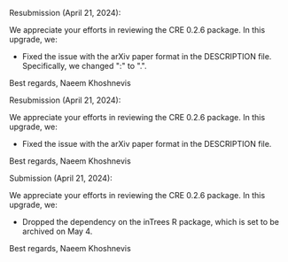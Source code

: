 Resubmission (April 21, 2024):

We appreciate your efforts in reviewing the CRE 0.2.6 package. In this upgrade, we:

- Fixed the issue with the arXiv paper format in the DESCRIPTION file. Specifically, we changed ":" to ".". 

Best regards, 
Naeem Khoshnevis

Resubmission (April 21, 2024):

We appreciate your efforts in reviewing the CRE 0.2.6 package. In this upgrade, we:

- Fixed the issue with the arXiv paper format in the DESCRIPTION file. 

Best regards, 
Naeem Khoshnevis

Submission (April 21, 2024):

We appreciate your efforts in reviewing the CRE 0.2.6 package. In this upgrade, we:

- Dropped the dependency on the inTrees R package, which is set to be archived on May 4. 

Best regards, 
Naeem Khoshnevis
